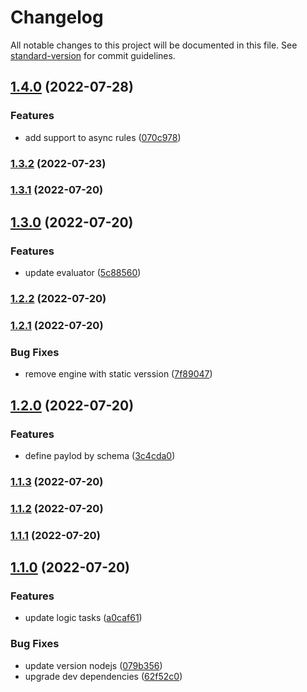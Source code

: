# Changelog

All notable changes to this project will be documented in this file. See [standard-version](https://github.com/conventional-changelog/standard-version) for commit guidelines.

## [1.4.0](https://github.com/JonDotsoy/bylaw/compare/v1.3.2...v1.4.0) (2022-07-28)


### Features

* add support to async rules ([070c978](https://github.com/JonDotsoy/bylaw/commit/070c978ce6143c92fc068b5236ea01e7b67832b7))

### [1.3.2](https://github.com/JonDotsoy/bylaw/compare/v1.3.1...v1.3.2) (2022-07-23)

### [1.3.1](https://github.com/JonDotsoy/bylaw/compare/v1.3.0...v1.3.1) (2022-07-20)

## [1.3.0](https://github.com/JonDotsoy/bylaw/compare/v1.2.2...v1.3.0) (2022-07-20)


### Features

* update evaluator ([5c88560](https://github.com/JonDotsoy/bylaw/commit/5c885605e45e80cac3f43e8a52ecc85df4403aa5))

### [1.2.2](https://github.com/JonDotsoy/bylaw/compare/v1.2.1...v1.2.2) (2022-07-20)

### [1.2.1](https://github.com/JonDotsoy/bylaw/compare/v1.2.0...v1.2.1) (2022-07-20)


### Bug Fixes

* remove engine with static verssion ([7f89047](https://github.com/JonDotsoy/bylaw/commit/7f89047bfbd3bb53518ec599a7367a15580ffea8))

## [1.2.0](https://github.com/JonDotsoy/bylaw/compare/v1.1.3...v1.2.0) (2022-07-20)


### Features

* define paylod by schema ([3c4cda0](https://github.com/JonDotsoy/bylaw/commit/3c4cda06cb4863923bebbde9f8eefd910511b153))

### [1.1.3](https://github.com/JonDotsoy/bylaw/compare/v1.1.2...v1.1.3) (2022-07-20)

### [1.1.2](https://github.com/JonDotsoy/bylaw/compare/v1.1.1...v1.1.2) (2022-07-20)

### [1.1.1](https://github.com/JonDotsoy/bylaw/compare/v1.1.0...v1.1.1) (2022-07-20)

## [1.1.0](https://github.com/JonDotsoy/bylaw/compare/v1.0.7...v1.1.0) (2022-07-20)


### Features

* update logic tasks ([a0caf61](https://github.com/JonDotsoy/bylaw/commit/a0caf614fe569f1868266904cc257e4ba7248470))


### Bug Fixes

* update version nodejs ([079b356](https://github.com/JonDotsoy/bylaw/commit/079b3564a798234b921c6e0ba20451c47a03afe6))
* upgrade dev dependencies ([62f52c0](https://github.com/JonDotsoy/bylaw/commit/62f52c0619d858f4572d3b6a9d2f21f7f5f0fcd5))
